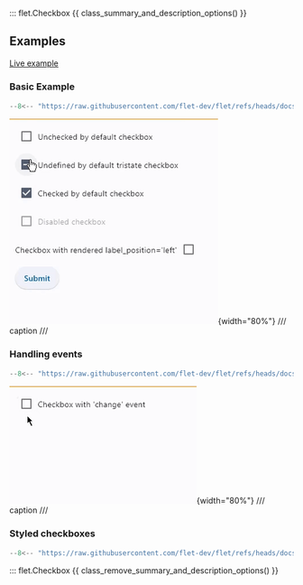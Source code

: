 ::: flet.Checkbox
{{ class_summary_and_description_options() }}

## Examples

[Live example](https://flet-controls-gallery.fly.dev/input/checkbox)

### Basic Example

```python
--8<-- "https://raw.githubusercontent.com/flet-dev/flet/refs/heads/docs/sdk/python/examples/controls/checkbox/basic.py"
```

![basic](https://raw.githubusercontent.com/flet-dev/flet/docs/sdk/python/examples/controls/checkbox/media/basic.gif){width="80%"}
/// caption
///


### Handling events

```python
--8<-- "https://raw.githubusercontent.com/flet-dev/flet/refs/heads/docs/sdk/python/examples/controls/checkbox/handling-events.py"
```

![handling-events](https://raw.githubusercontent.com/flet-dev/flet/docs/sdk/python/examples/controls/checkbox/media/handling-events.gif){width="80%"}
/// caption
///

### Styled checkboxes

```python
--8<-- "https://raw.githubusercontent.com/flet-dev/flet/refs/heads/docs/sdk/python/examples/controls/checkbox/styled.py"
```

::: flet.Checkbox
{{ class_remove_summary_and_description_options() }}
